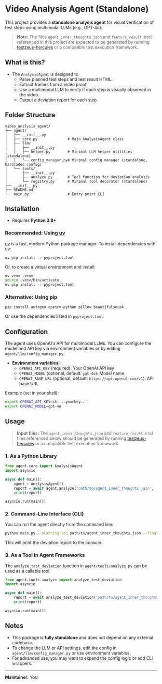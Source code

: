 # Video Analysis Agent (Standalone)

This project provides a **standalone analysis agent** for visual verification of test steps using multimodal LLMs (e.g., GPT-4o).

> **Note:** The files `agent_inner_thoughts.json` and `feature_result.html` referenced in this project are expected to be generated by running [testzeus-hercules](https://github.com/your-org/testzeus-hercules) or a compatible test execution framework.

## What is this?

- The `AnalysisAgent` is designed to:
  - Parse planned test steps and test result HTML.
  - Extract frames from a video proof.
  - Use a multimodal LLM to verify if each step is visually observed in the video.
  - Output a deviation report for each step.

## Folder Structure

```
video_analysis_agent/
├── agent/
│   ├── __init__.py
│   ├── core.py              # Main AnalysisAgent class
│   ├── llm/
│   │   ├── __init__.py
│   │   ├── helper.py        # Minimal LLM helper utilities (standalone)
│   │   └── config_manager.py# Minimal config manager (standalone, hardcoded config)
│   └── tools/
│       ├── __init__.py
│       ├── analyze.py       # Tool function for deviation analysis
│       └── registry.py      # Minimal tool decorator (standalone)
├── __init__.py
├── README.md
└── main.py                  # Entry point CLI
```

## Installation

- Requires **Python 3.8+**

### Recommended: Using [uv](https://github.com/astral-sh/uv)

[uv](https://github.com/astral-sh/uv) is a fast, modern Python package manager. To install dependencies with uv:

```bash
uv pip install -r pyproject.toml
```

Or, to create a virtual environment and install:

```bash
uv venv .venv
source .venv/bin/activate
uv pip install -r pyproject.toml
```

### Alternative: Using pip

```bash
pip install autogen opencv-python pillow beautifulsoup4
```

Or use the dependencies listed in `pyproject.toml`.

## Configuration

The agent uses OpenAI's API for multimodal LLMs. You can configure the model and API key via environment variables or by editing `agent/llm/config_manager.py`.

- **Environment variables:**
  - `OPENAI_API_KEY` (required): Your OpenAI API key
  - `OPENAI_MODEL` (optional, default: `gpt-4o`): Model name
  - `OPENAI_BASE_URL` (optional, default: `https://api.openai.com/v1`): API base URL

Example (set in your shell):

```bash
export OPENAI_API_KEY=sk-...yourkey...
export OPENAI_MODEL=gpt-4o
```

## Usage

> **Input files:** The `agent_inner_thoughts.json` and `feature_result.html` files referenced below should be generated by running [testzeus-hercules](https://github.com/test-zeus-ai/testzeus-hercules) or a compatible test execution framework.

### 1. As a Python Library

```python
from agent.core import AnalysisAgent
import asyncio

async def main():
    agent = AnalysisAgent()
    report = await agent.analyze('path/to/agent_inner_thoughts.json', 'path/to/test.feature_result.html')
    print(report)

asyncio.run(main())
```

### 2. Command-Line Interface (CLI)

You can run the agent directly from the command line:

```bash
python main.py --planning_log path/to/agent_inner_thoughts.json --final_output path/to/test.feature_result.html
```

This will print the deviation report to the console.

### 3. As a Tool in Agent Frameworks

The `analyze_test_deviation` function in `agent/tools/analyze.py` can be used as a callable tool:

```python
from agent.tools.analyze import analyze_test_deviation
import asyncio

async def main():
    report = await analyze_test_deviation('path/to/agent_inner_thoughts.json', 'path/to/test.feature_result.html')
    print(report)

asyncio.run(main())
```

## Notes

- This package is **fully standalone** and does not depend on any external codebase.
- To change the LLM or API settings, edit the config in `agent/llm/config_manager.py` or use environment variables.
- For advanced use, you may want to expand the config logic or add CLI wrappers.

---

**Maintainer:** You!
